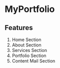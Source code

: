 # MyPortfolio
## Features ##
<ol>
<li>Home Section</li>
<li>About Section</li>
<li>Services Section</li>
<li>Portfolio Section</li>
<li>Content Mail Section</li>
</ol>

